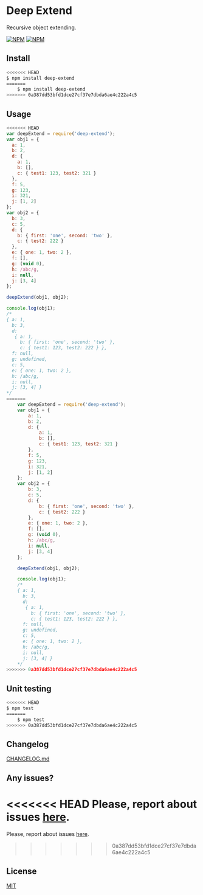Deep Extend
===========

Recursive object extending.

[![NPM](https://nodei.co/npm/deep-extend.png?downloads=true&downloadRank=true&stars=true)](https://nodei.co/npm/deep-extend/)
[![NPM](https://nodei.co/npm-dl/deep-extend.png?height=3)](https://nodei.co/npm/deep-extend/)

Install
-------

```bash
<<<<<<< HEAD
$ npm install deep-extend
=======
	$ npm install deep-extend
>>>>>>> 0a387dd53bfd1dce27cf37e7dbda6ae4c222a4c5
```

Usage
-----

```javascript
<<<<<<< HEAD
var deepExtend = require('deep-extend');
var obj1 = {
  a: 1,
  b: 2,
  d: {
    a: 1,
    b: [],
    c: { test1: 123, test2: 321 }
  },
  f: 5,
  g: 123,
  i: 321,
  j: [1, 2]
};
var obj2 = {
  b: 3,
  c: 5,
  d: {
    b: { first: 'one', second: 'two' },
    c: { test2: 222 }
  },
  e: { one: 1, two: 2 },
  f: [],
  g: (void 0),
  h: /abc/g,
  i: null,
  j: [3, 4]
};

deepExtend(obj1, obj2);

console.log(obj1);
/*
{ a: 1,
  b: 3,
  d:
   { a: 1,
     b: { first: 'one', second: 'two' },
     c: { test1: 123, test2: 222 } },
  f: null,
  g: undefined,
  c: 5,
  e: { one: 1, two: 2 },
  h: /abc/g,
  i: null,
  j: [3, 4] }
*/
=======
	var deepExtend = require('deep-extend');
	var obj1 = {
		a: 1,
		b: 2,
		d: {
			a: 1,
			b: [],
			c: { test1: 123, test2: 321 }
		},
		f: 5,
		g: 123,
		i: 321,
		j: [1, 2]
	};
	var obj2 = {
		b: 3,
		c: 5,
		d: {
			b: { first: 'one', second: 'two' },
			c: { test2: 222 }
		},
		e: { one: 1, two: 2 },
		f: [],
		g: (void 0),
		h: /abc/g,
		i: null,
		j: [3, 4]
	};

	deepExtend(obj1, obj2);

	console.log(obj1);
	/*
	{ a: 1,
	  b: 3,
	  d:
	   { a: 1,
	     b: { first: 'one', second: 'two' },
	     c: { test1: 123, test2: 222 } },
	  f: null,
	  g: undefined,
	  c: 5,
	  e: { one: 1, two: 2 },
	  h: /abc/g,
	  i: null,
	  j: [3, 4] }
	*/
>>>>>>> 0a387dd53bfd1dce27cf37e7dbda6ae4c222a4c5
```

Unit testing
------------

```bash
<<<<<<< HEAD
$ npm test
=======
	$ npm test
>>>>>>> 0a387dd53bfd1dce27cf37e7dbda6ae4c222a4c5
```

Changelog
---------

[CHANGELOG.md](./CHANGELOG.md)

Any issues?
-----------

<<<<<<< HEAD
Please, report about issues
[here](https://github.com/unclechu/node-deep-extend/issues).
=======
Please, report about issues [here](https://github.com/unclechu/node-deep-extend/issues).
>>>>>>> 0a387dd53bfd1dce27cf37e7dbda6ae4c222a4c5

License
-------

[MIT](./LICENSE)
